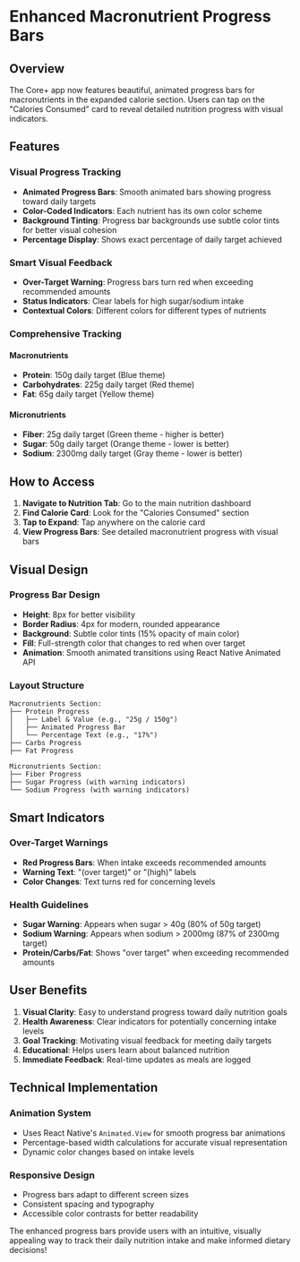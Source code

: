 # Enhanced Macronutrient Progress Bars

## Overview
The Core+ app now features beautiful, animated progress bars for macronutrients in the expanded calorie section. Users can tap on the "Calories Consumed" card to reveal detailed nutrition progress with visual indicators.

## Features

### **Visual Progress Tracking**
- **Animated Progress Bars**: Smooth animated bars showing progress toward daily targets
- **Color-Coded Indicators**: Each nutrient has its own color scheme
- **Background Tinting**: Progress bar backgrounds use subtle color tints for better visual cohesion
- **Percentage Display**: Shows exact percentage of daily target achieved

### **Smart Visual Feedback**
- **Over-Target Warning**: Progress bars turn red when exceeding recommended amounts
- **Status Indicators**: Clear labels for high sugar/sodium intake
- **Contextual Colors**: Different colors for different types of nutrients

### **Comprehensive Tracking**

#### **Macronutrients**
- **Protein**: 150g daily target (Blue theme)
- **Carbohydrates**: 225g daily target (Red theme) 
- **Fat**: 65g daily target (Yellow theme)

#### **Micronutrients**
- **Fiber**: 25g daily target (Green theme - higher is better)
- **Sugar**: 50g daily target (Orange theme - lower is better)
- **Sodium**: 2300mg daily target (Gray theme - lower is better)

## How to Access

1. **Navigate to Nutrition Tab**: Go to the main nutrition dashboard
2. **Find Calorie Card**: Look for the "Calories Consumed" section
3. **Tap to Expand**: Tap anywhere on the calorie card
4. **View Progress Bars**: See detailed macronutrient progress with visual bars

## Visual Design

### **Progress Bar Design**
- **Height**: 8px for better visibility
- **Border Radius**: 4px for modern, rounded appearance
- **Background**: Subtle color tints (15% opacity of main color)
- **Fill**: Full-strength color that changes to red when over target
- **Animation**: Smooth animated transitions using React Native Animated API

### **Layout Structure**
```
Macronutrients Section:
├── Protein Progress
│   ├── Label & Value (e.g., "25g / 150g")
│   ├── Animated Progress Bar
│   └── Percentage Text (e.g., "17%")
├── Carbs Progress
├── Fat Progress

Micronutrients Section:
├── Fiber Progress
├── Sugar Progress (with warning indicators)
└── Sodium Progress (with warning indicators)
```

## Smart Indicators

### **Over-Target Warnings**
- **Red Progress Bars**: When intake exceeds recommended amounts
- **Warning Text**: "(over target)" or "(high)" labels
- **Color Changes**: Text turns red for concerning levels

### **Health Guidelines**
- **Sugar Warning**: Appears when sugar > 40g (80% of 50g target)
- **Sodium Warning**: Appears when sodium > 2000mg (87% of 2300mg target)
- **Protein/Carbs/Fat**: Shows "over target" when exceeding recommended amounts

## User Benefits

1. **Visual Clarity**: Easy to understand progress toward daily nutrition goals
2. **Health Awareness**: Clear indicators for potentially concerning intake levels
3. **Goal Tracking**: Motivating visual feedback for meeting daily targets
4. **Educational**: Helps users learn about balanced nutrition
5. **Immediate Feedback**: Real-time updates as meals are logged

## Technical Implementation

### **Animation System**
- Uses React Native's `Animated.View` for smooth progress bar animations
- Percentage-based width calculations for accurate visual representation
- Dynamic color changes based on intake levels

### **Responsive Design**
- Progress bars adapt to different screen sizes
- Consistent spacing and typography
- Accessible color contrasts for better readability

The enhanced progress bars provide users with an intuitive, visually appealing way to track their daily nutrition intake and make informed dietary decisions!
